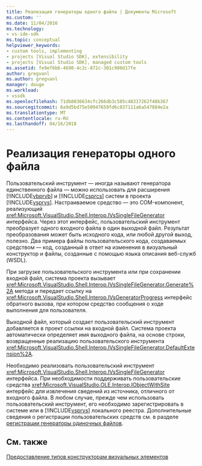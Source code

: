 ```yaml
---
title: Реализация генераторы одного файла | Документы Microsoft
ms.custom: ''
ms.date: 11/04/2016
ms.technology:
- vs-ide-sdk
ms.topic: conceptual
helpviewer_keywords:
- custom tools, implementing
- projects [Visual Studio SDK], extensibility
- projects [Visual Studio SDK], managed custom tools
ms.assetid: fe9ef6b6-4690-4c2c-872c-301c980d17fe
author: gregvanl
ms.author: gregvanl
manager: douge
ms.workload:
- vssdk
ms.openlocfilehash: 71db8036634cfc266db3c585c48317262f48b367
ms.sourcegitcommit: 6a9d5bd75e50947659fd6c837111a6a547884e2a
ms.translationtype: MT
ms.contentlocale: ru-RU
ms.lasthandoff: 04/16/2018
---
```

# <a name="implementing-single-file-generators"></a>Реализация генераторы одного файла
Пользовательский инструмент — иногда называют генератора единственного файла — можно использовать для расширения [!INCLUDE[vbprvb](../../code-quality/includes/vbprvb_md.md)] и [!INCLUDE[csprcs](../../data-tools/includes/csprcs_md.md)] систем в проекта [!INCLUDE[vsprvs](../../code-quality/includes/vsprvs_md.md)]. Настраиваемое средство — это COM-компонент, реализующий <xref:Microsoft.VisualStudio.Shell.Interop.IVsSingleFileGenerator> интерфейса. Через этот интерфейс, пользовательский инструмент преобразует одного входного файла в один выходной файл. Результат преобразования может быть исходного кода, или любой другой выход, полезно. Два примера файлы пользовательского кода, создаваемых средством — код, созданный в ответ на изменения в визуальный конструктор и файлы, созданные с помощью языка описания веб-служб (WSDL).  
  
 При загрузке пользовательского инструмента или при сохранении входной файл, система проекта вызывает <xref:Microsoft.VisualStudio.Shell.Interop.IVsSingleFileGenerator.Generate%2A> метода и передает ссылку на <xref:Microsoft.VisualStudio.Shell.Interop.IVsGeneratorProgress> интерфейс обратного вызова, при котором средство сообщения о ходе выполнения для пользователя.  
  
 Выходной файл, который создает пользовательский инструмент добавляется в проект ссылки на входной файл. Система проекта автоматически определяет имя выходного файла, на основе строки, возвращенные реализацию пользовательского инструмента <xref:Microsoft.VisualStudio.Shell.Interop.IVsSingleFileGenerator.DefaultExtension%2A>.  
  
 Необходимо реализовать пользовательский инструмент <xref:Microsoft.VisualStudio.Shell.Interop.IVsSingleFileGenerator> интерфейса. При необходимости поддерживать пользовательские средства <xref:Microsoft.VisualStudio.OLE.Interop.IObjectWithSite> интерфейс для извлечения сведений из источника, отличного от входного файла. В любом случае, прежде чем использовать пользовательский инструмент, его необходимо зарегистрировать в системе или в [!INCLUDE[vsprvs](../../code-quality/includes/vsprvs_md.md)] локального реестра. Дополнительные сведения о регистрации пользовательских средств см. в разделе [регистрации генераторы одиночных файлов](../../extensibility/internals/registering-single-file-generators.md).  
  
## <a name="see-also"></a>См. также  
 [Предоставление типов конструкторам визуальных элементов](../../extensibility/internals/exposing-types-to-visual-designers.md)